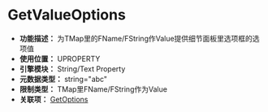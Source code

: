 ﻿# GetValueOptions

- **功能描述：** 为TMap里的FName/FString作Value提供细节面板里选项框的选项值
- **使用位置：** UPROPERTY
- **引擎模块：** String/Text Property
- **元数据类型：** string="abc"
- **限制类型：** TMap里FName/FString作为Value
- **关联项：** [GetOptions](GetOptions/GetOptions.md)